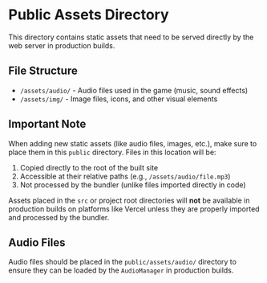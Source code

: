 # Public Assets Directory

This directory contains static assets that need to be served directly by the web server in production builds.

## File Structure

- `/assets/audio/` - Audio files used in the game (music, sound effects)
- `/assets/img/` - Image files, icons, and other visual elements

## Important Note

When adding new static assets (like audio files, images, etc.), make sure to place them in this `public` directory. Files in this location will be:

1. Copied directly to the root of the built site
2. Accessible at their relative paths (e.g., `/assets/audio/file.mp3`)
3. Not processed by the bundler (unlike files imported directly in code)

Assets placed in the `src` or project root directories will **not** be available in production builds on platforms like Vercel unless they are properly imported and processed by the bundler.

## Audio Files

Audio files should be placed in the `public/assets/audio/` directory to ensure they can be loaded by the `AudioManager` in production builds.
